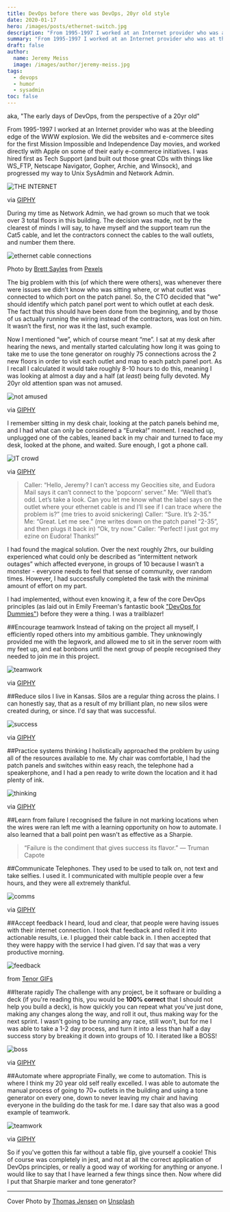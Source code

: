 ```yaml
---
title: DevOps before there was DevOps, 20yr old style
date: 2020-01-17
hero: /images/posts/ethernet-switch.jpg
description: "From 1995-1997 I worked at an Internet provider who was at the bleeding edge of the WWW explosion. This, is my DevOps story."
summary: "From 1995-1997 I worked at an Internet provider who was at the bleeding edge of the WWW explosion. This, is my DevOps story."
draft: false
author:
  name: Jeremy Meiss
  image: /images/author/jeremy-meiss.jpg
tags:
  - devops
  - humor
  - sysadmin
toc: false
---
```

aka, "The early days of DevOps, from the perspective of a 20yr old"

From 1995-1997 I worked at an Internet provider who was at the bleeding edge of the WWW explosion. We did the websites and e-commerce sites for the first Mission Impossible and Independence Day movies, and worked directly with Apple on some of their early e-commerce initiatives. I was hired first as Tech Support (and built out those great CDs with things like WS_FTP, Netscape Navigator, Gopher, Archie, and Winsock), and progressed my way to Unix SysAdmin and Network Admin.

![THE INTERNET](https://media.giphy.com/media/SZUnyVdIDAEQU/giphy.gif)
<figcaption>via <a href="https://giphy.com/embed/SZUnyVdIDAEQU">GIPHY</a></figcaption>

During my time as Network Admin, we had grown so much that we took over 3 total floors in this building. The decision was made, not by the clearest of minds I will say, to have myself and the support team run the Cat5 cable, and let the contractors connect the cables to the wall outlets, and number them there.

![ethernet cable connections](https://thepracticaldev.s3.amazonaws.com/i/c5w6wannllhg0hu2ugci.jpg)
<figcaption>Photo by <a href="https://www.pexels.com/@brett-sayles">Brett Sayles</a> from <a href="https://www.pexels.com/photo/ethernet-cable-connected-to-a-compartment-port-2881232/">Pexels</a></figcaption>

The big problem with this (of which there were others), was whenever there were issues we didn’t know who was sitting where, or what outlet was connected to which port on the patch panel. So, the CTO decided that "we" should identify which patch panel port went to which outlet at each desk. The fact that this should have been done from the beginning, and by those of us actually running the wiring instead of the contractors, was lost on him. It wasn’t the first, nor was it the last, such example.

Now I mentioned “we”, which of course meant “me”. I sat at my desk after hearing the news, and mentally started calculating how long it was going to take me to use the tone generator on roughly 75 connections across the 2 new floors in order to visit each outlet and map to each patch panel port. As I recall I calculated it would take roughly 8-10 hours to do this, meaning I was looking at almost a day and a half (at _least_) being fully devoted. My 20yr old attention span was not amused.

![not amused](https://media.giphy.com/media/NlhCDLJnkfInm/giphy.gif)
<figcaption>via <a href="https://giphy.com/embed/NlhCDLJnkfInm">GIPHY</a></figcaption>

I remember sitting in my desk chair, looking at the patch panels behind me, and I had what can only be considered a “Eureka!” moment. I reached up, unplugged one of the cables, leaned back in my chair and turned to face my desk, looked at the phone, and waited. Sure enough, I got a phone call.

![IT crowd](https://media.giphy.com/media/F7yLXA5fJ5sLC/giphy.gif)
<figcaption>via <a href="https://giphy.com/embed/F7yLXA5fJ5sLC">GIPHY</a></figcaption>

>Caller: “Hello, Jeremy? I can’t access my Geocities site, and Eudora Mail says it can’t connect to the 'popcorn' server.”
>Me: “Well that’s odd. Let’s take a look. Can you let me know what the label says on the outlet where your ethernet cable is and I’ll see if I can trace where the problem is?” (me tries to avoid snickering)
>Caller: “Sure. It’s 2-35.”
>Me: “Great. Let me see.” (me writes down on the patch panel “2-35”, and then plugs it back in) “Ok, try now.”
>Caller: “Perfect! I just got my ezine on Eudora! Thanks!”

I had found the magical solution. Over the next roughly 2hrs, our building experienced what could only be described as “intermittent network outages” which affected everyone, in groups of 10 because I wasn’t a monster - everyone needs to feel that sense of community, over random times. However, I had successfully completed the task with the minimal amount of effort on my part.

I had implemented, without even knowing it, a few of the core DevOps principles (as laid out in Emily Freeman's fantastic book ["DevOps for Dummies"](http://amzn.to/2XL7lGM)) before they were a thing. I was a trailblazer!

##Encourage teamwork
Instead of taking on the project all myself, I efficiently roped others into my ambitious gamble. They unknowingly provided me with the legwork, and allowed me to sit in the server room with my feet up, and eat bonbons until the next group of people recognised they needed to join me in this project.

![teamwork](https://media.giphy.com/media/xUPGcjQ6dJEjH5uwMw/giphy.gif)
<figcaption>via <a href="https://giphy.com/embed/xUPGcjQ6dJEjH5uwMw">GIPHY</a></figcaption>

##Reduce silos
I live in Kansas. Silos are a regular thing across the plains. I can honestly say, that as a result of my brilliant plan, no new silos were created during, or since. I'd say that was successful.

![success](https://media.giphy.com/media/2vA33ikUb0Qz6/giphy.gif)
<figcaption>via <a href="https://giphy.com/embed/2vA33ikUb0Qz6">GIPHY</a></figcaption>

##Practice systems thinking
I holistically approached the problem by using all of the resources available to me. My chair was comfortable, I had the patch panels and switches within easy reach, the telephone had a speakerphone, and I had a pen ready to write down the location and it had plenty of ink.

![thinking](https://media.giphy.com/media/v3mwgBgNm7iOk/giphy.gif)
<figcaption>via <a href="https://giphy.com/embed/v3mwgBgNm7iOk">GIPHY</a></figcaption>

##Learn from failure
I recognised the failure in not marking locations when the wires were ran left me with a learning opportunity on how to automate. I also learned that a ball point pen wasn't as effective as a Sharpie.
>“Failure is the condiment that gives success its flavor.”
― Truman Capote

##Communicate
Telephones. They used to be used to talk on, not text and take selfies. I used it. I communicated with multiple people over a few hours, and they were all extremely thankful.

![comms](https://media.giphy.com/media/lXHj6CJpdEhxe/giphy.gif)
<figcaption>via <a href="https://giphy.com/embed/lXHj6CJpdEhxe">GIPHY</a></figcaption>

##Accept feedback
I heard, loud and clear, that people were having issues with their internet connection. I took that feedback and rolled it into actionable results, i.e. I plugged their cable back in. I then accepted that they were happy with the service I had given. I'd say that was a very productive morning.

![feedback](https://i.imgur.com/aBGOnae.gif)
<figcaption>from <a href="https://tenor.com/5gkO.gif">Tenor GIFs</a></figcaption>

##Iterate rapidly
The challenge with any project, be it software or building a deck (if you're reading this, you would be **100% correct** that I should not help you build a deck), is how quickly you can repeat what you've just done, making any changes along the way, and roll it out, thus making way for the next sprint. I wasn't going to be running any race, still won't, but for me I was able to take a 1-2 day process, and turn it into a less than half a day success story by breaking it down into groups of 10. I iterated like a BOSS!

![boss](https://media.giphy.com/media/qFwiRo6isWjza/giphy.gif)<figcaption>via <a href="https://giphy.com/embed/qFwiRo6isWjza">GIPHY</a></figcaption>

##Automate where appropriate
Finally, we come to automation. This is where I think my 20 year old self really excelled. I was able to automate the manual process of going to 70+ outlets in the building and using a tone generator on every one, down to never leaving my chair and having everyone in the building do the task for me. I dare say that also was a good example of teamwork.

![teamwork](https://media.giphy.com/media/xmz2JEFmNsGru/giphy.gif)<figcaption>via <a href="https://giphy.com/embed/xmz2JEFmNsGru">GIPHY</a></figcaption>

So if you've gotten this far without a table flip, give yourself a cookie! This of course was completely in jest, and not at all the correct application of DevOps principles, or really a good way of working for anything or anyone. I would like to say that I have learned a few things since then. Now where did I put that Sharpie marker and tone generator?

---

Cover Photo by <a href="https://unsplash.com/@thomasjsn?utm_content=creditCopyText&utm_medium=referral&utm_source=unsplash">Thomas Jensen</a> on <a href="https://unsplash.com/photos/black-network-switch-with-cables-ISG-rUel0Uw?utm_content=creditCopyText&utm_medium=referral&utm_source=unsplash">Unsplash</a>
  